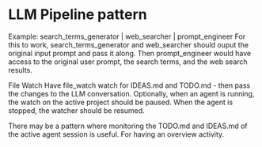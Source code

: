 LLM Pipeline pattern
=================
Example: search_terms_generator | web_searcher | prompt_engineer
For this to work, search_terms_generator and web_searcher should ouput the original input prompt and pass it along.
Then prompt_engineer would have access to the original user prompt, the search terms, and the web search results.


File Watch
Have file_watch watch for IDEAS.md and TODO.md - then pass the changes to the LLM conversation.
Optionally, when an agent is running, the watch on the active project should be paused.
When the agent is stopped, the watcher should be resumed.

There may be a pattern where monitoring the TODO.md and IDEAS.md of the active agent session is useful. For having an overview activity.